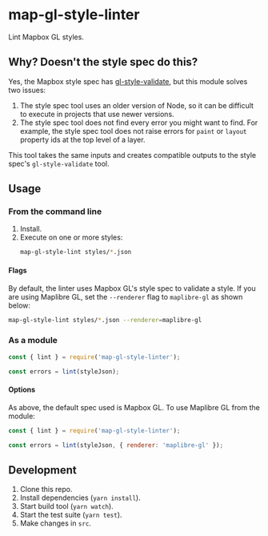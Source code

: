 # map-gl-style-linter

Lint Mapbox GL styles.

## Why? Doesn't the style spec do this?

Yes, the Mapbox style spec has [gl-style-validate](https://github.com/mapbox/mapbox-gl-js/blob/83b8d8fb690a9fd1a9eef558d425725679287887/src/style-spec/bin/gl-style-validate), but this module solves two issues:

1.  The style spec tool uses an older version of Node, so it can be difficult to execute in projects that use newer versions.
2.  The style spec tool does not find every error you might want to find. For example, the style spec tool does not raise errors for `paint` or `layout` property ids at the top level of a layer.

This tool takes the same inputs and creates compatible outputs to the style spec's `gl-style-validate` tool.

## Usage

### From the command line

1.  Install.
2.  Execute on one or more styles:
    ```bash
    map-gl-style-lint styles/*.json
    ```

#### Flags

By default, the linter uses Mapbox GL's style spec to validate a style. If you are using Maplibre GL, set the `--renderer` flag to `maplibre-gl` as shown below:

```bash
map-gl-style-lint styles/*.json --renderer=maplibre-gl
```

### As a module

```js
const { lint } = require('map-gl-style-linter');

const errors = lint(styleJson);
```

#### Options

As above, the default spec used is Mapbox GL. To use Maplibre GL from the module:

```js
const { lint } = require('map-gl-style-linter');

const errors = lint(styleJson, { renderer: 'maplibre-gl' });
```

## Development

1.  Clone this repo.
2.  Install dependencies (`yarn install`).
3.  Start build tool (`yarn watch`).
4.  Start the test suite (`yarn test`).
5.  Make changes in `src`.
